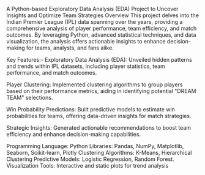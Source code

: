 A Python-based Exploratory Data Analysis (EDA) Project to Uncover Insights and Optimize Team Strategies
Overview
This project delves into the Indian Premier League (IPL) data spanning over the years, providing a comprehensive analysis of player performance, team efficiency, and match outcomes. By leveraging Python, advanced statistical techniques, and data visualization, the analysis offers actionable insights to enhance decision-making for teams, analysts, and fans alike.

Key Features:-
Exploratory Data Analysis (EDA):
Unveiled hidden patterns and trends within IPL datasets, including player statistics, team performance, and match outcomes.

Player Clustering:
Implemented clustering algorithms to group players based on their performance metrics, aiding in identifying potential "DREAM TEAM" selections.

Win Probability Predictions:
Built predictive models to estimate win probabilities for teams, offering data-driven insights for match strategies.

Strategic Insights:
Generated actionable recommendations to boost team efficiency and enhance decision-making capabilities.

Programming Language: Python
Libraries: Pandas, NumPy, Matplotlib, Seaborn, Scikit-learn, Plotly
Clustering Algorithms: K-Means, Hierarchical Clustering
Predictive Models: Logistic Regression, Random Forest.
Visualization Tools: Interactive and static plots for trend analysis
